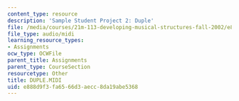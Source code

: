 ```yaml
---
content_type: resource
description: 'Sample Student Project 2: Duple'
file: /media/courses/21m-113-developing-musical-structures-fall-2002/e888d9f3fa6566d3aecc8da19abe5368_DUPLE.MIDI
file_type: audio/midi
learning_resource_types:
- Assignments
ocw_type: OCWFile
parent_title: Assignments
parent_type: CourseSection
resourcetype: Other
title: DUPLE.MIDI
uid: e888d9f3-fa65-66d3-aecc-8da19abe5368
---
```

